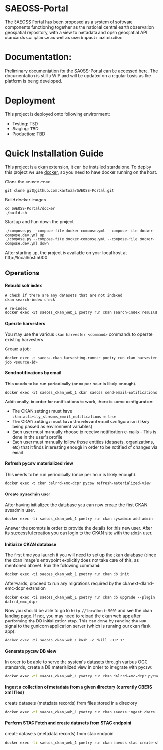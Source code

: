 # SAEOSS-Portal
The SAEOSS Portal has been proposed as a system of software components functioning together as the national central earth observation geospatial repository, with a view to metadata and open geospatial API standards compliance as well as user impact maximization 

# Documentation:
Preliminary documentation for the SAOSS-Portal can be accessed [here](https://kartoza.github.io/SAEOSS-Portal/about/). The documentation is still a WIP and will be updated on a regular basis as the platform is being developed.

# Deployment
This project is deployed onto following environment:

- Testing: TBD
- Staging: TBD
- Production: TBD

# Quick Installation Guide
This project is a [ckan](https://ckan.org/) extension, it can be installed standalone. To deploy this project we use  [docker,](http://docker.com/) so you need to have docker running on the host.

Clone the source cose
```
git clone git@github.com:kartoza/SAEOSS-Portal.git
```

Build docker images

```
cd SAEOSS-Portal/docker
./build.sh
```

Start up and Run down the project

```
./compose.py --compose-file docker-compose.yml --compose-file docker-compose.dev.yml up
./compose.py --compose-file docker-compose.yml --compose-file docker-compose.dev.yml down
```

After starting up, the project is available on your local host at http://localhost:5000 


## Operations

#### Rebuild solr index

```
# check if there are any datasets that are not indexed
ckan search-index check

# re-index
docker exec -it saeoss_ckan_web_1 poetry run ckan search-index rebuild
```


#### Operate harvesters

You may use the various `ckan harvester <command>` commands to operate existing
harvesters

Create a job:

```
docker exec -t saeoss-ckan_harvesting-runner poetry run ckan harvester job <source-id>
```

#### Send notifications by email

This needs to be run periodically (once per hour is likely enough).

```
docker exec -it saeoss_ckan_web_1 ckan saeoss send-email-notifications
```

Additionally, in order for notifications to work, there is some configuration:

- The CKAN settings must have `ckan.activity_streams_email_notifications = true`
- The CKAN settings must have the relevant email configuration (likely being passed
  as environment variables)
- Each user must manually choose to receive notification e-mails - This is done in
  the user's profile
- Each user must manually follow those entities (datasets, organizations, etc) that
  it finds interesting enough in order to be notified of changes via email

#### Refresh pycsw materialized view

This needs to be run periodically (once per hour is likely enough).

```
docker exec -t ckan dalrrd-emc-dcpr pycsw refresh-materialized-view
```

#### Create sysadmin user

After having initialized the database you can now create the first CKAN
sysadmin user.

```
docker exec -ti saeoss_ckan_web_1 poetry run ckan sysadmin add admin
```

Answer the prompts in order to provide the details for this new user.
After its successful creation you can login to the CKAN site with the `admin`
user.


#### Initialize CKAN database

The first time you launch it you will need to set up the ckan database (since
the ckan image's entrypoint explicitly does not take care of this, as
mentioned above). Run the following command:

```
docker exec -ti saeoss_ckan_web_1 poetry run ckan db init
```

Afterwards, proceed to run any migrations required by the ckanext-dlarrd-emc-dcpr extension

```
docker exec -ti saeoss_ckan_web_1 poetry run ckan db upgrade --plugin dalrrd_emc_dcpr
```

Now you should be able to go to `http://localhost:5000` and see the ckan
landing page. If not, you may need to reload the ckan web app after
performing the DB initialization step. This can done by sending the `HUP`
signal to the gunicorn application server (which is running our ckan
flask app):

```
docker exec -ti saeoss_ckan_web_1 bash -c 'kill -HUP 1'
```


#### Generate pycsw DB view

In order to be able to serve the system's datasets through various OGC standards, create a DB materialized view
in order to integrate with pycsw:

```bash
docker exec -ti saeoss_ckan_web_1 poetry run ckan dalrrd-emc-dcpr pycsw create-materialized-view
```


#### Ingest a collection of metadata from a given directory (currently CBERS xml files)

create datasets (metadata records) from files stored in a directory

```bash
docker exec -ti saeoss_ckan_web_1 poetry run ckan saeoss ingest cbers --source-path <path> --user <username>
```


#### Perform STAC Fetch and create datasets from STAC endpoint  

create datasets (metadata records) from stac endpoint

```bash
docker exec -ti saeoss_ckan_web_1 poetry run ckan saeoss stac create-stac-dataset --url <url> --user <username> --max <max_number_of_records>
```



